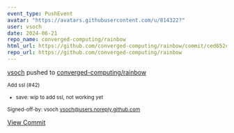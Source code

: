 ```yaml
---
event_type: PushEvent
avatar: "https://avatars.githubusercontent.com/u/814322?"
user: vsoch
date: 2024-06-21
repo_name: converged-computing/rainbow
html_url: https://github.com/converged-computing/rainbow/commit/ced652ccacac1329144dcdf9866c2588804e6ddb
repo_url: https://github.com/converged-computing/rainbow
---
```


<a href='https://github.com/vsoch' target='_blank'>vsoch</a> pushed to <a href='https://github.com/converged-computing/rainbow' target='_blank'>converged-computing/rainbow</a>

<small>Add ssl (#42)

* save: wip to add ssl, not working yet

Signed-off-by: vsoch <vsoch@users.noreply.github.com></small>

<a href='https://github.com/converged-computing/rainbow/commit/ced652ccacac1329144dcdf9866c2588804e6ddb' target='_blank'>View Commit</a>